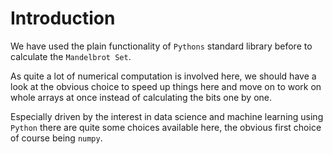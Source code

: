 # Introduction

We have used the plain functionality of `Pythons` standard library before to calculate the `Mandelbrot Set`.

As quite a lot of numerical computation is involved here,
we should have a look at the obvious choice to speed up things here 
and move on to work on whole arrays at once instead of calculating the bits one by one.

Especially driven by the interest in data science and machine learning using `Python`
there are quite some choices available here, the obvious first choice of course being `numpy`.
